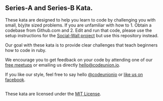 ## Series-A and Series-B Kata.

These kata are designed to help you learn to code by challenging you with small, b(y)te sized problems.  If you are unfamiliar with how to 1. Obtain a codebase from
Github.com and 2. Edit and run that code, please use the setup instructions for the [Social-Wall project][social-wall] but use this repository instead.  

Our goal with these kata is to provide clear challenges that teach beginners how
to code in ruby.  

We encourage you to get feedback on your code by attending one of our [free meetups][meetup] or emailing us directly
<hello@codeunion.io>.  

If you like our style, feel free to say hello [@codeunionio][twitters] or [like us on facebook][facebooks].



## 
These kata are licensed under the [MIT License](license).



[social-wall]:https://github.com/codeunion/social-wall
[meetup]:http://www.meetup.com/CodeUnion/
[twitters]:https://twitter.com/codeunionio
[facebooks]:https://www.facebook.com/CodeUnionIO